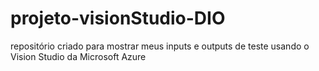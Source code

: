 # projeto-visionStudio-DIO
repositório criado para mostrar meus inputs e outputs de teste usando o Vision Studio da Microsoft Azure

